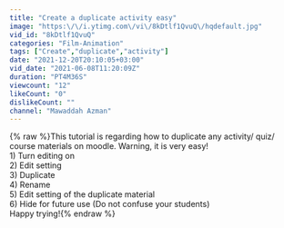 ```yaml
---
title: "Create a duplicate activity easy"
image: "https:\/\/i.ytimg.com\/vi\/8kDtlf1QvuQ\/hqdefault.jpg"
vid_id: "8kDtlf1QvuQ"
categories: "Film-Animation"
tags: ["Create","duplicate","activity"]
date: "2021-12-20T20:10:05+03:00"
vid_date: "2021-06-08T11:20:09Z"
duration: "PT4M36S"
viewcount: "12"
likeCount: "0"
dislikeCount: ""
channel: "Mawaddah Azman"
---
```

{% raw %}This tutorial is regarding how to duplicate any activity/ quiz/ course materials on moodle. Warning, it is very easy!<br />1) Turn editing on<br />2) Edit setting <br />3) Duplicate<br />4) Rename<br />5) Edit setting of the duplicate material<br />6) Hide for future use (Do not confuse your students)<br />Happy trying!{% endraw %}
